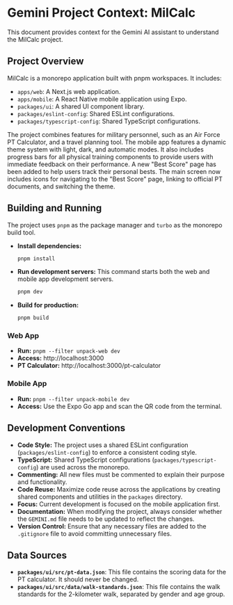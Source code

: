 # Gemini Project Context: MilCalc

This document provides context for the Gemini AI assistant to understand the MilCalc project.

## Project Overview

MilCalc is a monorepo application built with pnpm workspaces. It includes:

-   `apps/web`: A Next.js web application.
-   `apps/mobile`: A React Native mobile application using Expo.
-   `packages/ui`: A shared UI component library.
-   `packages/eslint-config`: Shared ESLint configurations.
-   `packages/typescript-config`: Shared TypeScript configurations.

The project combines features for military personnel, such as an Air Force PT Calculator, and a travel planning tool. The mobile app features a dynamic theme system with light, dark, and automatic modes. It also includes progress bars for all physical training components to provide users with immediate feedback on their performance. A new "Best Score" page has been added to help users track their personal bests. The main screen now includes icons for navigating to the "Best Score" page, linking to official PT documents, and switching the theme.

## Building and Running

The project uses `pnpm` as the package manager and `turbo` as the monorepo build tool.

-   **Install dependencies:**
    ```bash
    pnpm install
    ```

-   **Run development servers:**
    This command starts both the web and mobile app development servers.
    ```bash
    pnpm dev
    ```

-   **Build for production:**
    ```bash
    pnpm build
    ```

### Web App

-   **Run:** `pnpm --filter unpack-web dev`
-   **Access:** http://localhost:3000
-   **PT Calculator:** http://localhost:3000/pt-calculator

### Mobile App

-   **Run:** `pnpm --filter unpack-mobile dev`
-   **Access:** Use the Expo Go app and scan the QR code from the terminal.

## Development Conventions

-   **Code Style:** The project uses a shared ESLint configuration (`packages/eslint-config`) to enforce a consistent coding style.
-   **TypeScript:** Shared TypeScript configurations (`packages/typescript-config`) are used across the monorepo.
-   **Commenting:** All new files must be commented to explain their purpose and functionality.
-   **Code Reuse:** Maximize code reuse across the applications by creating shared components and utilities in the `packages` directory.
-   **Focus:** Current development is focused on the mobile application first.
-   **Documentation:** When modifying the project, always consider whether the `GEMINI.md` file needs to be updated to reflect the changes.
-   **Version Control:** Ensure that any necessary files are added to the `.gitignore` file to avoid committing unnecessary files.

## Data Sources

-   **`packages/ui/src/pt-data.json`**: This file contains the scoring data for the PT calculator. It should never be changed.
-   **`packages/ui/src/data/walk-standards.json`**: This file contains the walk standards for the 2-kilometer walk, separated by gender and age group.